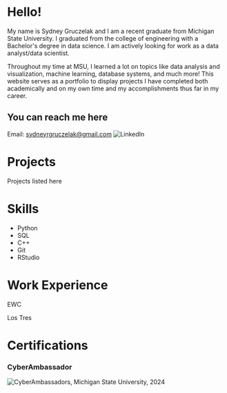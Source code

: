 # Hello!
My name is Sydney Gruczelak and I am a recent graduate from Michigan State University. I graduated from the college of engineering with a Bachelor's degree in data science. I am actively looking for work as a data analyst/data scientist. 

Throughout my time at MSU, I learned a lot on topics like data analysis and visualization, machine learning, database systems, and much more! This website serves as a portfolio to display projects I have completed both academically and on my own time and my accomplishments thus far in my career.

## You can reach me here
Email: sydneyrgruczelak@gmail.com
![LinkedIn](www.linkedin.com/in/sydney-gruczelak)

# Projects
Projects listed here

# Skills
- Python
- SQL
- C++
- Git
- RStudio

# Work Experience
EWC

Los Tres

# Certifications
### CyberAmbassador
![CyberAmbassadors](https://sites.google.com/msu.edu/cyberambassadors/home), Michigan State University, 2024
